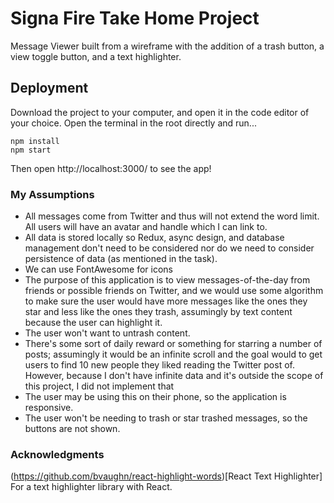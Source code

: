 # Signa Fire Take Home Project

Message Viewer built from a wireframe with the addition of a trash button, a view toggle button, and a text highlighter.

## Deployment

Download the project to your computer, and open it in the code editor of your choice. Open the terminal in the root directly and run...

```
npm install
npm start
```

Then open http://localhost:3000/ to see the app!

### My Assumptions

* All messages come from Twitter and thus will not extend the word limit. All users will have an avatar and handle which I can link to. 
* All data is stored locally so Redux, async design, and database management don't need to be considered nor do we need to consider persistence of data (as mentioned in the task).
* We can use FontAwesome for icons
* The purpose of this application is to view messages-of-the-day from friends or possible friends on Twitter, and we would use some algorithm to make sure the user would have more messages like the ones they star and less like the ones they trash, assumingly by text content because the user can highlight it. 
* The user won't want to untrash content.
* There's some sort of daily reward or something for starring a number of posts; assumingly it would be an infinite scroll and the goal would to get users to find 10 new people they liked reading the Twitter post of. However, because I don't have infinite data and it's outside the scope of this project, I did not implement that
* The user may be using this on their phone, so the application is responsive. 
* The user won't be needing to trash or star trashed messages, so the buttons are not shown.

### Acknowledgments

(https://github.com/bvaughn/react-highlight-words)[React Text Highlighter] For a text highlighter library with React.